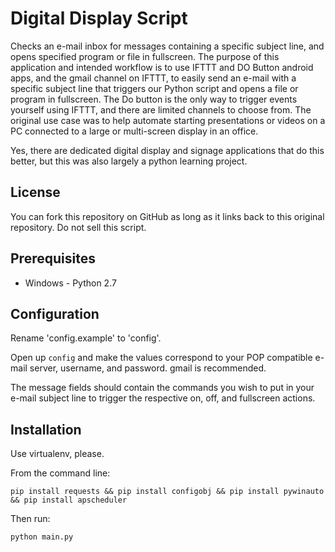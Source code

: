# Digital Display Script
Checks an e-mail inbox for messages containing a specific subject line, and opens specified program or file in fullscreen.  The purpose of this application and intended workflow is to use IFTTT and DO Button android apps, and the gmail channel on IFTTT, to easily send an e-mail with a specific subject line that triggers our Python script and opens a file or program in fullscreen.  The Do button is the only way to trigger events yourself using IFTTT, and there are limited channels to choose from.  The original use case was to help automate starting presentations or videos on a PC connected to a large or multi-screen display in an office.  

Yes, there are dedicated digital display and signage applications that do this better, but this was also largely a python learning project.   

License
------------

You can fork this repository on GitHub as long as it links back to this original repository. Do not sell this script.

Prerequisites
------------

  * Windows - Python 2.7
  
Configuration
------------
Rename 'config.example' to 'config'.

Open up `config` and make the values correspond to your POP compatible e-mail server, username, and password.  gmail is recommended.

The message fields should contain the commands you wish to put in your e-mail subject line to trigger the respective on, off, and fullscreen actions.

Installation
------------
Use virtualenv, please.

From the command line:

	pip install requests && pip install configobj && pip install pywinauto && pip install apscheduler
	
Then run:

	python main.py